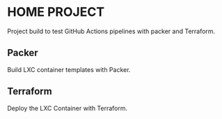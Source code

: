# HOME PROJECT

Project build to test GitHub Actions pipelines with packer and Terraform.

## Packer

Build LXC container templates with Packer.

## Terraform 

Deploy the LXC Container with Terraform.